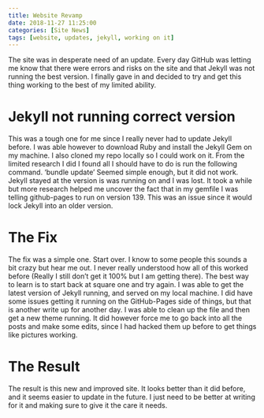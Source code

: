 ```yaml
---
title: Website Revamp
date: 2018-11-27 11:25:00
categories: [Site News]
tags: [website, updates, jekyll, working on it]
---
```


The site was in desperate need of an update. Every day GitHub was letting me know that there were errors and risks on the site and that Jekyll was not running the best version. I finally gave in and decided to try and get this thing working to the best of my limited ability.

# Jekyll not running correct version

This was a tough one for me since I really never had to update Jekyll before. I was able however to download Ruby and install the Jekyll Gem on my machine. I also cloned my repo locally so I could work on it. From the limited research I did I found all I should have to do is run the following command. ‘bundle update’
Seemed simple enough, but it did not work. Jekyll stayed at the version is was running on and I was lost. It took a while but more research helped me uncover the fact that in my gemfile I was telling github-pages to run on version 139. This was an issue since it would lock Jekyll into an older version.

# The Fix

The fix was a simple one. Start over. I know to some people this sounds a bit crazy but hear me out. I never really understood how all of this worked before (Really I still don’t get it 100% but I am getting there). The best way to learn is to start back at square one and try again. I was able to get the latest version of Jekyll running, and served on my local machine. I did have some issues getting it running on the GitHub-Pages side of things, but that is another write up for another day. I was able to clean up the file and then get a new theme running. It did however force me to go back into all the posts and make some edits, since I had hacked them up before to get things like pictures working.

# The Result

The result is this new and improved site. It looks better than it did before, and it seems easier to update in the future. I just need to be better at writing for it and making sure to give it the care it needs.